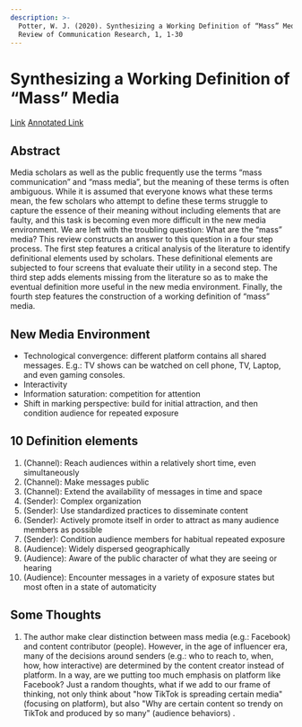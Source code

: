 ```yaml
---
description: >-
  Potter, W. J. (2020). Synthesizing a Working Definition of “Mass” Media.
  Review of Communication Research, 1, 1-30
---
```


# Synthesizing a Working Definition of “Mass” Media

[Link](https://www.rcommunicationr.org/index.php/rcr/article/view/5)  [Annotated Link](https://drive.google.com/file/d/1oH4h4\_aIduOSrSaEH\_rNUfUXZWH84bC\_/view?usp=share\_link)

## Abstract

Media scholars as well as the public frequently use the terms “mass communication” and “mass media”, but the meaning of these terms is often ambiguous. While it is assumed that everyone knows what these terms mean, the few scholars who attempt to define these terms struggle to capture the essence of their meaning without including elements that are faulty, and this task is becoming even more difficult in the new media environment. We are left with the troubling question: What are the “mass” media? This review constructs an answer to this question in a four step process. The first step features a critical analysis of the literature to identify definitional elements used by scholars. These definitional elements are subjected to four screens that evaluate their utility in a second step. The third step adds elements missing from the literature so as to make the eventual definition more useful in the new media environment. Finally, the fourth step features the construction of a working definition of “mass” media.

## New Media Environment

* Technological convergence: different platform contains all shared messages. E.g.: TV shows can be watched on cell phone, TV, Laptop, and even gaming consoles.&#x20;
* Interactivity
* Information saturation: competition for attention&#x20;
* Shift in marking perspective: build for initial attraction, and then condition audience for repeated exposure

## 10 Definition elements&#x20;

1. (Channel): Reach audiences within a relatively short time, even simultaneously&#x20;
2. (Channel): Make messages public&#x20;
3. (Channel): Extend the availability of messages in time and space&#x20;
4. (Sender): Complex organization&#x20;
5. (Sender): Use standardized practices to disseminate content&#x20;
6. (Sender): Actively promote itself in order to attract as many audience members as possible&#x20;
7. (Sender): Condition audience members for habitual repeated exposure&#x20;
8. (Audience): Widely dispersed geographically&#x20;
9. (Audience): Aware of the public character of what they are seeing or hearing&#x20;
10. (Audience): Encounter messages in a variety of exposure states but most often in a state of automaticity

## Some Thoughts&#x20;

1. The author make clear distinction between mass media (e.g.: Facebook) and content contributor (people). However, in the age of influencer era, many of the decisions around senders (e.g.: who to reach to, when, how, how interactive) are determined by the content creator instead of platform. In a way, are we putting too much emphasis on platform like Facebook? Just a random thoughts, what if we add to our frame of thinking, not only think about "how TikTok is spreading certain media" (focusing on platform), but also "Why are certain content so trendy on TikTok and produced by so many" (audience behaviors) .&#x20;
